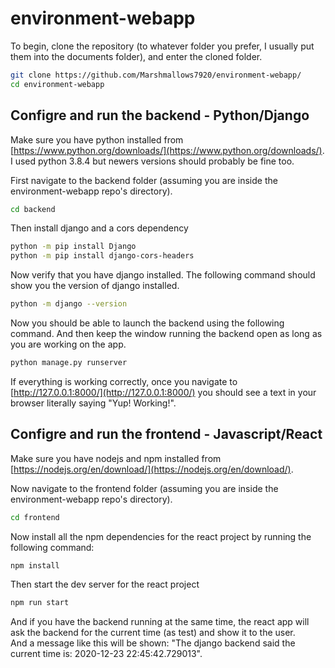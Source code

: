 # environment-webapp

To begin, clone the repository (to whatever folder you prefer, I usually put them into the documents folder), and enter the cloned folder.
```bash
git clone https://github.com/Marshmallows7920/environment-webapp/
cd environment-webapp
```

## Configre and run the backend - Python/Django
Make sure you have python installed from [https://www.python.org/downloads/](https://www.python.org/downloads/).  
I used python 3.8.4 but newers versions should probably be fine too.

First navigate to the backend folder (assuming you are inside the environment-webapp repo's directory).
```bash
cd backend
```

Then install django and a cors dependency
```bash
python -m pip install Django
python -m pip install django-cors-headers 
```

Now verify that you have django installed. The following command should show you the version of django installed.
```bash
python -m django --version
```

Now you should be able to launch the backend using the following command. And then keep the window running the backend open as long as you are working on the app.
```bash
python manage.py runserver
```

If everything is working correctly, once you navigate to [http://127.0.0.1:8000/](http://127.0.0.1:8000/) you should see a text in your browser literally saying "Yup! Working!".

## Configre and run the frontend - Javascript/React
Make sure you have nodejs and npm installed from [https://nodejs.org/en/download/](https://nodejs.org/en/download/).

Now navigate to the frontend folder (assuming you are inside the environment-webapp repo's directory).
```bash
cd frontend
```

Now install all the npm dependencies for the react project by running the following command:
```bash
npm install
```

Then start the dev server for the react project
```bash
npm run start
```

And if you have the backend running at the same time, the react app will ask the backend for the current time (as test) and show it to the user.  
And a message like this will be shown: "The django backend said the current time is: 2020-12-23 22:45:42.729013".

